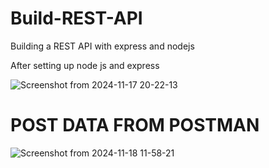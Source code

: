 # Build-REST-API
Building a REST API with express and nodejs

After setting up node js and express


![Screenshot from 2024-11-17 20-22-13](https://github.com/user-attachments/assets/c7f61aa8-b7df-4993-bc56-12f81f0b534a)


# POST DATA FROM POSTMAN

![Screenshot from 2024-11-18 11-58-21](https://github.com/user-attachments/assets/0cb635c3-e411-4377-af0d-19f003a4cdbc)



